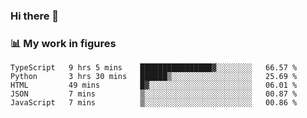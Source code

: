 ### Hi there 👋

### 📊 My work in figures

<!--START_SECTION:waka-->

```text
TypeScript   9 hrs 5 mins    ████████████████▓░░░░░░░░   66.57 %
Python       3 hrs 30 mins   ██████▒░░░░░░░░░░░░░░░░░░   25.69 %
HTML         49 mins         █▓░░░░░░░░░░░░░░░░░░░░░░░   06.01 %
JSON         7 mins          ▒░░░░░░░░░░░░░░░░░░░░░░░░   00.87 %
JavaScript   7 mins          ▒░░░░░░░░░░░░░░░░░░░░░░░░   00.86 %
```

<!--END_SECTION:waka-->
